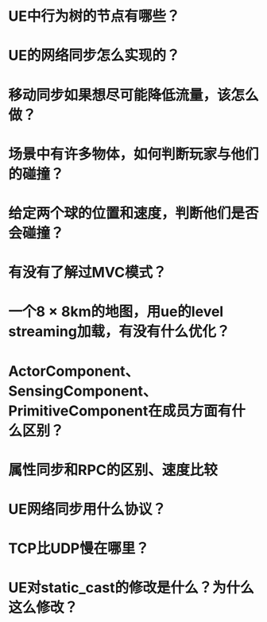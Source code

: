 # UE中行为树的节点有哪些？
# UE的网络同步怎么实现的？
# 移动同步如果想尽可能降低流量，该怎么做？
# 场景中有许多物体，如何判断玩家与他们的碰撞？
# 给定两个球的位置和速度，判断他们是否会碰撞？
# 有没有了解过MVC模式？
# 一个8 × 8km的地图，用ue的level streaming加载，有没有什么优化？
# ActorComponent、SensingComponent、PrimitiveComponent在成员方面有什么区别？
# 属性同步和RPC的区别、速度比较
# UE网络同步用什么协议？
# TCP比UDP慢在哪里？
# UE对static_cast的修改是什么？为什么这么修改？
